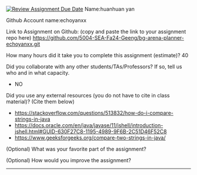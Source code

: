 [![Review Assignment Due Date](https://classroom.github.com/assets/deadline-readme-button-22041afd0340ce965d47ae6ef1cefeee28c7c493a6346c4f15d667ab976d596c.svg)](https://classroom.github.com/a/0xloH2Pu)
Name:huanhuan yan

Github Account name:echoyanxx

Link to Assignment on Github: (copy and paste the link to your assignment repo here)
https://github.com/5004-SEA-Fa24-Geeng/bg-arena-planner-echoyanxx.git

How many hours did it take you to complete this assignment (estimate)?
40

Did you collaborate with any other students/TAs/Professors? If so, tell us who and in what
capacity.
* NO
  
Did you use any external resources (you do not have to cite in class material)? (Cite them below)

* https://stackoverflow.com/questions/513832/how-do-i-compare-strings-in-java
* https://docs.oracle.com/en/java/javase/11/jshell/introduction-jshell.html#GUID-630F27C8-1195-4989-9F6B-2C51D46F52C8
* https://www.geeksforgeeks.org/compare-two-strings-in-java/

(Optional) What was your favorite part of the assignment?

(Optional) How would you improve the assignment?

---
